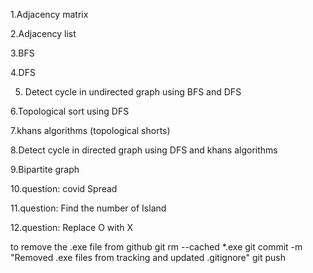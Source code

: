 1.Adjacency matrix 

2.Adjacency list

3.BFS 

4.DFS

5. Detect cycle in undirected graph using BFS and DFS

6.Topological sort using DFS

7.khans algorithms (topological shorts)

8.Detect cycle in directed graph using DFS and khans algorithms

9.Bipartite graph

10.question: covid Spread 

11.question: Find the number of Island

12.question: Replace O with X

to remove the .exe file from github
git rm --cached *.exe
git commit -m "Removed .exe files from tracking and updated .gitignore"
git push